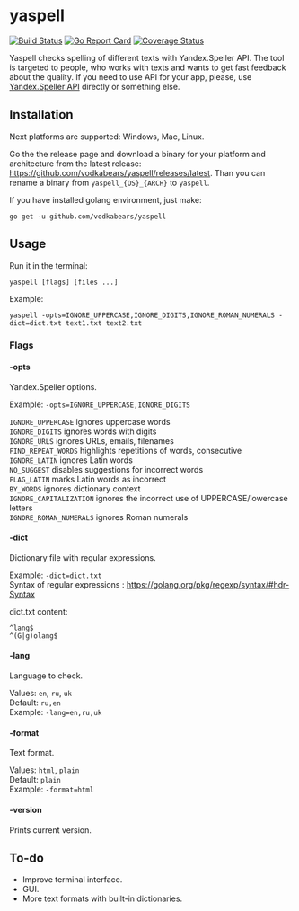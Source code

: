 # yaspell
[![Build Status](https://travis-ci.org/vodkabears/yaspell.svg?branch=master)](https://travis-ci.org/VodkaBears/yaspell)
[![Go Report Card](https://goreportcard.com/badge/github.com/vodkabears/yaspell)](https://goreportcard.com/report/github.com/vodkabears/yaspell)
[![Coverage Status](https://coveralls.io/repos/github/VodkaBears/yaspell/badge.svg)](https://coveralls.io/github/VodkaBears/yaspell)

Yaspell checks spelling of different texts with Yandex.Speller API.
The tool is targeted to people, who works with texts and wants to get fast feedback about the quality.
If you need to use API for your app, please, use [Yandex.Speller API](https://tech.yandex.ru/speller/doc/dg/concepts/api-overview-docpage/) directly or something else.

## Installation

Next platforms are supported: Windows, Mac, Linux.

Go the the release page and download a binary for your platform and architecture from the latest release: https://github.com/vodkabears/yaspell/releases/latest. Than you can rename a binary from `yaspell_{OS}_{ARCH}` to `yaspell`.

If you have installed golang environment, just make:
```
go get -u github.com/vodkabears/yaspell
```

## Usage

Run it in the terminal:
```
yaspell [flags] [files ...]
```

Example:
```
yaspell -opts=IGNORE_UPPERCASE,IGNORE_DIGITS,IGNORE_ROMAN_NUMERALS -dict=dict.txt text1.txt text2.txt
```

### Flags

#### -opts

Yandex.Speller options.

Example: `-opts=IGNORE_UPPERCASE,IGNORE_DIGITS`

`IGNORE_UPPERCASE` ignores uppercase words  
`IGNORE_DIGITS` ignores words with digits  
`IGNORE_URLS` ignores URLs, emails, filenames  
`FIND_REPEAT_WORDS` highlights repetitions of words, consecutive  
`IGNORE_LATIN` ignores Latin words  
`NO_SUGGEST` disables suggestions for incorrect words  
`FLAG_LATIN` marks Latin words as incorrect  
`BY_WORDS` ignores dictionary context  
`IGNORE_CAPITALIZATION` ignores the incorrect use of UPPERCASE/lowercase letters  
`IGNORE_ROMAN_NUMERALS` ignores Roman numerals  

#### -dict

Dictionary file with regular expressions.

Example: `-dict=dict.txt`  
Syntax of regular expressions : https://golang.org/pkg/regexp/syntax/#hdr-Syntax  

dict.txt content:
```
^lang$
^(G|g)olang$
```

#### -lang

Language to check.

Values: `en`, `ru`, `uk`  
Default: `ru,en`  
Example: `-lang=en,ru,uk`  

#### -format

Text format.

Values: `html`, `plain`  
Default: `plain`  
Example: `-format=html`

#### -version

Prints current version.

## To-do

- Improve terminal interface.
- GUI.
- More text formats with built-in dictionaries.
